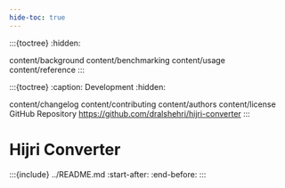 ```yaml
---
hide-toc: true
---
```


:::{toctree}
:hidden:

content/background
content/benchmarking
content/usage
content/reference
:::

:::{toctree}
:caption: Development
:hidden:

content/changelog
content/contributing
content/authors
content/license
GitHub Repository <https://github.com/dralshehri/hijri-converter>
:::

# Hijri Converter

:::{include} ../README.md
:start-after: <!-- start summary -->
:end-before: <!-- end summary -->
:::
